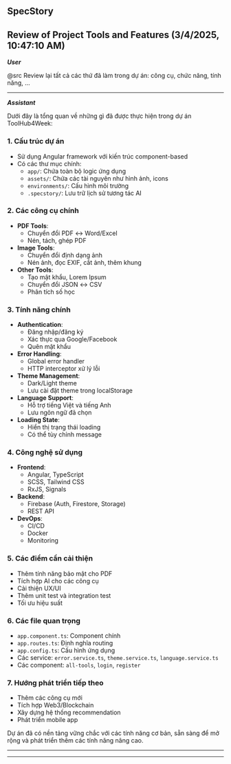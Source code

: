 ## SpecStory

## Review of Project Tools and Features (3/4/2025, 10:47:10 AM)

_**User**_

@src Review lại tất cả các thứ đã làm trong dự án: công cụ, chức năng, tính năng, ...

---

_**Assistant**_

Dưới đây là tổng quan về những gì đã được thực hiện trong dự án ToolHub4Week:

### 1. **Cấu trúc dự án**
- Sử dụng Angular framework với kiến trúc component-based
- Có các thư mục chính:
  - `app/`: Chứa toàn bộ logic ứng dụng
  - `assets/`: Chứa các tài nguyên như hình ảnh, icons
  - `environments/`: Cấu hình môi trường
  - `.specstory/`: Lưu trữ lịch sử tương tác AI

### 2. **Các công cụ chính**
- **PDF Tools**:
  - Chuyển đổi PDF ↔ Word/Excel
  - Nén, tách, ghép PDF
- **Image Tools**:
  - Chuyển đổi định dạng ảnh
  - Nén ảnh, đọc EXIF, cắt ảnh, thêm khung
- **Other Tools**:
  - Tạo mật khẩu, Lorem Ipsum
  - Chuyển đổi JSON ↔ CSV
  - Phân tích số học

### 3. **Tính năng chính**
- **Authentication**:
  - Đăng nhập/đăng ký
  - Xác thực qua Google/Facebook
  - Quên mật khẩu
- **Error Handling**:
  - Global error handler
  - HTTP interceptor xử lý lỗi
- **Theme Management**:
  - Dark/Light theme
  - Lưu cài đặt theme trong localStorage
- **Language Support**:
  - Hỗ trợ tiếng Việt và tiếng Anh
  - Lưu ngôn ngữ đã chọn
- **Loading State**:
  - Hiển thị trạng thái loading
  - Có thể tùy chỉnh message

### 4. **Công nghệ sử dụng**
- **Frontend**:
  - Angular, TypeScript
  - SCSS, Tailwind CSS
  - RxJS, Signals
- **Backend**:
  - Firebase (Auth, Firestore, Storage)
  - REST API
- **DevOps**:
  - CI/CD
  - Docker
  - Monitoring

### 5. **Các điểm cần cải thiện**
- Thêm tính năng bảo mật cho PDF
- Tích hợp AI cho các công cụ
- Cải thiện UX/UI
- Thêm unit test và integration test
- Tối ưu hiệu suất

### 6. **Các file quan trọng**
- `app.component.ts`: Component chính
- `app.routes.ts`: Định nghĩa routing
- `app.config.ts`: Cấu hình ứng dụng
- Các service: `error.service.ts`, `theme.service.ts`, `language.service.ts`
- Các component: `all-tools`, `login`, `register`

### 7. **Hướng phát triển tiếp theo**
- Thêm các công cụ mới
- Tích hợp Web3/Blockchain
- Xây dựng hệ thống recommendation
- Phát triển mobile app

Dự án đã có nền tảng vững chắc với các tính năng cơ bản, sẵn sàng để mở rộng và phát triển thêm các tính năng nâng cao.

---



---

